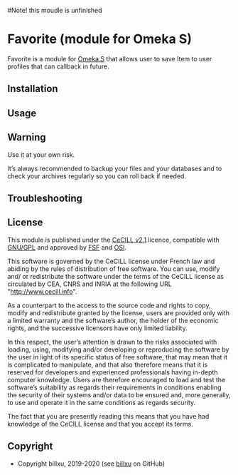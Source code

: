 
#Note! this moudle is unfinished

Favorite (module for Omeka S)
===================================

Favorite is a module for [Omeka S] that allows user to save Item to user profiles 
that can callback in future.


Installation
------------



Usage
-----



Warning
-------

Use it at your own risk.

It’s always recommended to backup your files and your databases and to check
your archives regularly so you can roll back if needed.


Troubleshooting
---------------



License
-------

This module is published under the [CeCILL v2.1] licence, compatible with
[GNU/GPL] and approved by [FSF] and [OSI].

This software is governed by the CeCILL license under French law and abiding by
the rules of distribution of free software. You can use, modify and/ or
redistribute the software under the terms of the CeCILL license as circulated by
CEA, CNRS and INRIA at the following URL "http://www.cecill.info".

As a counterpart to the access to the source code and rights to copy, modify and
redistribute granted by the license, users are provided only with a limited
warranty and the software’s author, the holder of the economic rights, and the
successive licensors have only limited liability.

In this respect, the user’s attention is drawn to the risks associated with
loading, using, modifying and/or developing or reproducing the software by the
user in light of its specific status of free software, that may mean that it is
complicated to manipulate, and that also therefore means that it is reserved for
developers and experienced professionals having in-depth computer knowledge.
Users are therefore encouraged to load and test the software’s suitability as
regards their requirements in conditions enabling the security of their systems
and/or data to be ensured and, more generally, to use and operate it in the same
conditions as regards security.

The fact that you are presently reading this means that you have had knowledge
of the CeCILL license and that you accept its terms.


Copyright
---------

* Copyright billxu, 2019-2020 (see [billxu] on GitHub)


[Omeka S]: https://omeka.org/s
[Guest]: https://github.com/Daniel-KM/Omeka-S-module-Guest
[Installing a module]: http://dev.omeka.org/docs/s/user-manual/modules/#installing-modules
[CeCILL v2.1]: https://www.cecill.info/licences/Licence_CeCILL_V2.1-en.html
[GNU/GPL]: https://www.gnu.org/licenses/gpl-3.0.html
[FSF]: https://www.fsf.org
[OSI]: http://opensource.org
[Fondation Maison de Salins]: https://collections.maison-salins.fr
[billxu]: https://github.com/billxu0521 "Daniel Berthereau"
